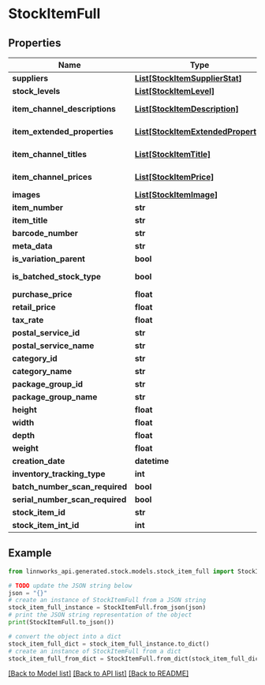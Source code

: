 # StockItemFull


## Properties

Name | Type | Description | Notes
------------ | ------------- | ------------- | -------------
**suppliers** | [**List[StockItemSupplierStat]**](StockItemSupplierStat.md) |  | [optional] 
**stock_levels** | [**List[StockItemLevel]**](StockItemLevel.md) |  | [optional] 
**item_channel_descriptions** | [**List[StockItemDescription]**](StockItemDescription.md) |  | [optional] [readonly] 
**item_extended_properties** | [**List[StockItemExtendedProperty]**](StockItemExtendedProperty.md) |  | [optional] [readonly] 
**item_channel_titles** | [**List[StockItemTitle]**](StockItemTitle.md) |  | [optional] [readonly] 
**item_channel_prices** | [**List[StockItemPrice]**](StockItemPrice.md) |  | [optional] [readonly] 
**images** | [**List[StockItemImage]**](StockItemImage.md) |  | [optional] 
**item_number** | **str** |  | [optional] 
**item_title** | **str** |  | [optional] 
**barcode_number** | **str** |  | [optional] 
**meta_data** | **str** |  | [optional] 
**is_variation_parent** | **bool** |  | [optional] 
**is_batched_stock_type** | **bool** |  | [optional] [readonly] 
**purchase_price** | **float** |  | [optional] 
**retail_price** | **float** |  | [optional] 
**tax_rate** | **float** |  | [optional] 
**postal_service_id** | **str** |  | [optional] 
**postal_service_name** | **str** |  | [optional] 
**category_id** | **str** |  | [optional] 
**category_name** | **str** |  | [optional] 
**package_group_id** | **str** |  | [optional] 
**package_group_name** | **str** |  | [optional] 
**height** | **float** |  | [optional] 
**width** | **float** |  | [optional] 
**depth** | **float** |  | [optional] 
**weight** | **float** |  | [optional] 
**creation_date** | **datetime** |  | [optional] 
**inventory_tracking_type** | **int** |  | [optional] 
**batch_number_scan_required** | **bool** |  | [optional] 
**serial_number_scan_required** | **bool** |  | [optional] 
**stock_item_id** | **str** |  | [optional] 
**stock_item_int_id** | **int** |  | [optional] 

## Example

```python
from linnworks_api.generated.stock.models.stock_item_full import StockItemFull

# TODO update the JSON string below
json = "{}"
# create an instance of StockItemFull from a JSON string
stock_item_full_instance = StockItemFull.from_json(json)
# print the JSON string representation of the object
print(StockItemFull.to_json())

# convert the object into a dict
stock_item_full_dict = stock_item_full_instance.to_dict()
# create an instance of StockItemFull from a dict
stock_item_full_from_dict = StockItemFull.from_dict(stock_item_full_dict)
```
[[Back to Model list]](../README.md#documentation-for-models) [[Back to API list]](../README.md#documentation-for-api-endpoints) [[Back to README]](../README.md)


